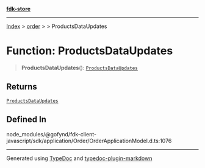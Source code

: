 [**fdk-store**](../../../README.md)
***

[Index](../../../API.md) > [order](../../README.md) > [<internal>](../README.md) > ProductsDataUpdates

# Function: ProductsDataUpdates

> **ProductsDataUpdates**(): [`ProductsDataUpdates`](../type-aliases/type-alias.ProductsDataUpdates.md)

## Returns

[`ProductsDataUpdates`](../type-aliases/type-alias.ProductsDataUpdates.md)

## Defined In

node\_modules/@gofynd/fdk-client-javascript/sdk/application/Order/OrderApplicationModel.d.ts:1076

***
Generated using [TypeDoc](https://typedoc.org/) and [typedoc-plugin-markdown](https://www.npmjs.com/package/typedoc-plugin-markdown)
